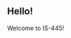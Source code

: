 <!DOCTYPE html>
<html>
<body>

<h2>Hello!</h2>

<p id="demo">Welcome to IS-445!</p>

</body>
</html> 
